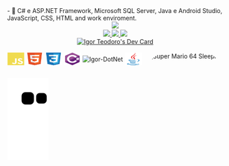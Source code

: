 <link rel="stylesheet" href="https://cdn.jsdelivr.net/gh/devicons/devicon@v2.15.1/devicon.min.css">       
- 🌱  C# e ASP.NET Framework, Microsoft SQL Server, Java e Android Studio, JavaScript, CSS, HTML and work enviroment.
<br>

<div>
<div align="center">
    <a href="https://github.com/igorteodoro">
    <img src="https://github-readme-streak-stats.herokuapp.com/?user=igorteodoro&theme=github_dark"/><br>
    <img height="180em" src="https://github-readme-stats.vercel.app/api?username=igorteodoro&show_icons=true&theme=github_dark&include_all_commits=true&count_private=true"/>
    <img height="180em" src="https://github-readme-stats.vercel.app/api?top-langs/?username=igorteodoro&layout=compact&langs_count=7&theme=github_dark"/>
    <img height "180em" src="https://github-readme-stats.vercel.app/api?username=igorteodoro&theme=github_dark"/>
  </div>
  
  <div align="center"
    <a href="https://app.daily.dev/IGRT"><img src="https://api.daily.dev/devcards/e1a124b244974c3895ee6041dbb44cb1.png?r=xty" width="400" alt="Igor Teodoro's Dev Card"/></a>
  </div>
  </div>
<div style="display: inline_block"><br>
  <img align="center" alt="Igor-JavaScript" height="30" width="40" src="https://raw.githubusercontent.com/devicons/devicon/master/icons/javascript/javascript-plain.svg">
  <img align="center" alt="Igor-HTML" height="30" width="40" src="https://raw.githubusercontent.com/devicons/devicon/master/icons/html5/html5-original.svg">
  <img align="center" alt="Igor-CSS" height="30" width="40" src="https://raw.githubusercontent.com/devicons/devicon/master/icons/css3/css3-original.svg">
  <img align="center" alt="Igor-Csharp" height="30" width="40" src="https://raw.githubusercontent.com/devicons/devicon/master/icons/csharp/csharp-original.svg">
  <img align="center" alt="Igor-DotNet" height="30" width="40" src="https://icongr.am/devicon/dot-net-original-wordmark.svg?size=128&color=currentColor">
  
  
  
  <img align="right" alt="Super Mario 64 Sleeping" height="150" style="border-radius:50px;" src="https://thumbs.gfycat.com/JauntyLeanBluejay-max-1mb.gif">
  <img align="center" alt="Igor-Java" height="30" width="40" src="https://raw.githubusercontent.com/devicons/devicon/master/icons/java/java-original.svg">
</div>
  
  ##

  <div> 
 
  ![Snake animation](https://github.com/rafaballerini/rafaballerini/blob/output/github-contribution-grid-snake.svg)
 
</div>
